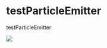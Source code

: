 # testParticleEmitter
testParticleEmitter

![](https://github.com/youger/testParticleEmitter/blob/master/testCA/ScreenShot.png)
